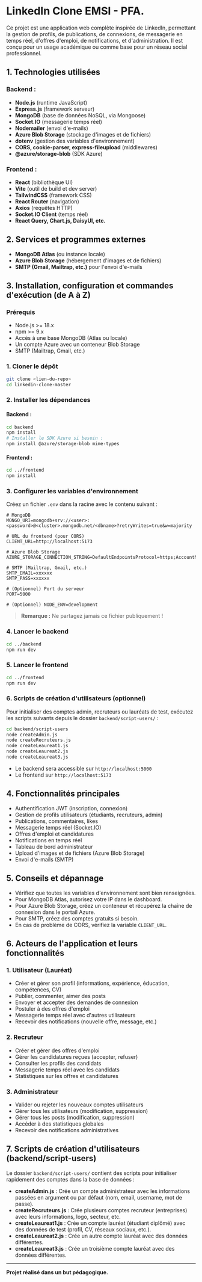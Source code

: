 # LinkedIn Clone EMSI - PFA.

Ce projet est une application web complète inspirée de LinkedIn, permettant la gestion de profils, de publications, de connexions, de messagerie en temps réel, d'offres d'emploi, de notifications, et d'administration. Il est conçu pour un usage académique ou comme base pour un réseau social professionnel.

## 1. Technologies utilisées

### Backend :
- **Node.js** (runtime JavaScript)
- **Express.js** (framework serveur)
- **MongoDB** (base de données NoSQL, via Mongoose)
- **Socket.IO** (messagerie temps réel)
- **Nodemailer** (envoi d'e-mails)
- **Azure Blob Storage** (stockage d'images et de fichiers)
- **dotenv** (gestion des variables d'environnement)
- **CORS, cookie-parser, express-fileupload** (middlewares)
- **@azure/storage-blob** (SDK Azure)

### Frontend :
- **React** (bibliothèque UI)
- **Vite** (outil de build et dev server)
- **TailwindCSS** (framework CSS)
- **React Router** (navigation)
- **Axios** (requêtes HTTP)
- **Socket.IO Client** (temps réel)
- **React Query, Chart.js, DaisyUI, etc.**

## 2. Services et programmes externes
- **MongoDB Atlas** (ou instance locale)
- **Azure Blob Storage** (hébergement d'images et de fichiers)
- **SMTP (Gmail, Mailtrap, etc.)** pour l'envoi d'e-mails

## 3. Installation, configuration et commandes d'exécution (de A à Z)

### Prérequis
- Node.js >= 18.x
- npm >= 9.x
- Accès à une base MongoDB (Atlas ou locale)
- Un compte Azure avec un conteneur Blob Storage
- SMTP (Mailtrap, Gmail, etc.)

### 1. Cloner le dépôt
```bash
git clone <lien-du-repo>
cd linkedin-clone-master
```

### 2. Installer les dépendances
#### Backend :
```bash
cd backend
npm install
# Installer le SDK Azure si besoin :
npm install @azure/storage-blob mime-types
```
#### Frontend :
```bash
cd ../frontend
npm install
```

### 3. Configurer les variables d'environnement
Créez un fichier `.env` dans la racine avec le contenu suivant :

```env
# MongoDB
MONGO_URI=mongodb+srv://<user>:<password>@<cluster>.mongodb.net/<dbname>?retryWrites=true&w=majority

# URL du frontend (pour CORS)
CLIENT_URL=http://localhost:5173

# Azure Blob Storage
AZURE_STORAGE_CONNECTION_STRING=DefaultEndpointsProtocol=https;AccountName=xxxx;AccountKey=xxxx;EndpointSuffix=core.windows.net

# SMTP (Mailtrap, Gmail, etc.)
SMTP_EMAIL=xxxxxx
SMTP_PASS=xxxxxx

# (Optionnel) Port du serveur
PORT=5000

# (Optionnel) NODE_ENV=development
```

> **Remarque :** Ne partagez jamais ce fichier publiquement !

### 4. Lancer le backend
```bash
cd ../backend
npm run dev
```

### 5. Lancer le frontend
```bash
cd ../frontend
npm run dev
```

### 6. Scripts de création d'utilisateurs (optionnel)
Pour initialiser des comptes admin, recruteurs ou lauréats de test, exécutez les scripts suivants depuis le dossier `backend/script-users/` :
```bash
cd backend/script-users
node createAdmin.js
node createRecruteurs.js
node createLeaureat1.js
node createLeaureat2.js
node createLeaureat3.js
```

- Le backend sera accessible sur `http://localhost:5000`
- Le frontend sur `http://localhost:5173`

## 4. Fonctionnalités principales
- Authentification JWT (inscription, connexion)
- Gestion de profils utilisateurs (étudiants, recruteurs, admin)
- Publications, commentaires, likes
- Messagerie temps réel (Socket.IO)
- Offres d'emploi et candidatures
- Notifications en temps réel
- Tableau de bord administrateur
- Upload d'images et de fichiers (Azure Blob Storage)
- Envoi d'e-mails (SMTP)

## 5. Conseils et dépannage
- Vérifiez que toutes les variables d'environnement sont bien renseignées.
- Pour MongoDB Atlas, autorisez votre IP dans le dashboard.
- Pour Azure Blob Storage, créez un conteneur et récupérez la chaîne de connexion dans le portail Azure.
- Pour SMTP, créez des comptes gratuits si besoin.
- En cas de problème de CORS, vérifiez la variable `CLIENT_URL`.

## 6. Acteurs de l'application et leurs fonctionnalités

### 1. Utilisateur (Lauréat)
- Créer et gérer son profil (informations, expérience, éducation, compétences, CV)
- Publier, commenter, aimer des posts
- Envoyer et accepter des demandes de connexion
- Postuler à des offres d'emploi
- Messagerie temps réel avec d'autres utilisateurs
- Recevoir des notifications (nouvelle offre, message, etc.)

### 2. Recruteur
- Créer et gérer des offres d'emploi
- Gérer les candidatures reçues (accepter, refuser)
- Consulter les profils des candidats
- Messagerie temps réel avec les candidats
- Statistiques sur les offres et candidatures

### 3. Administrateur
- Valider ou rejeter les nouveaux comptes utilisateurs
- Gérer tous les utilisateurs (modification, suppression)
- Gérer tous les posts (modification, suppression)
- Accéder à des statistiques globales
- Recevoir des notifications administratives

## 7. Scripts de création d'utilisateurs (backend/script-users)

Le dossier `backend/script-users/` contient des scripts pour initialiser rapidement des comptes dans la base de données :

- **createAdmin.js** : Crée un compte administrateur avec les informations passées en argument ou par défaut (nom, email, username, mot de passe).
- **createRecruteurs.js** : Crée plusieurs comptes recruteur (entreprises) avec leurs informations, logo, secteur, etc.
- **createLeaureat1.js** : Crée un compte lauréat (étudiant diplômé) avec des données de test (profil, CV, réseaux sociaux, etc.).
- **createLeaureat2.js** : Crée un autre compte lauréat avec des données différentes.
- **createLeaureat3.js** : Crée un troisième compte lauréat avec des données différentes.

---

**Projet réalisé dans un but pédagogique.** 